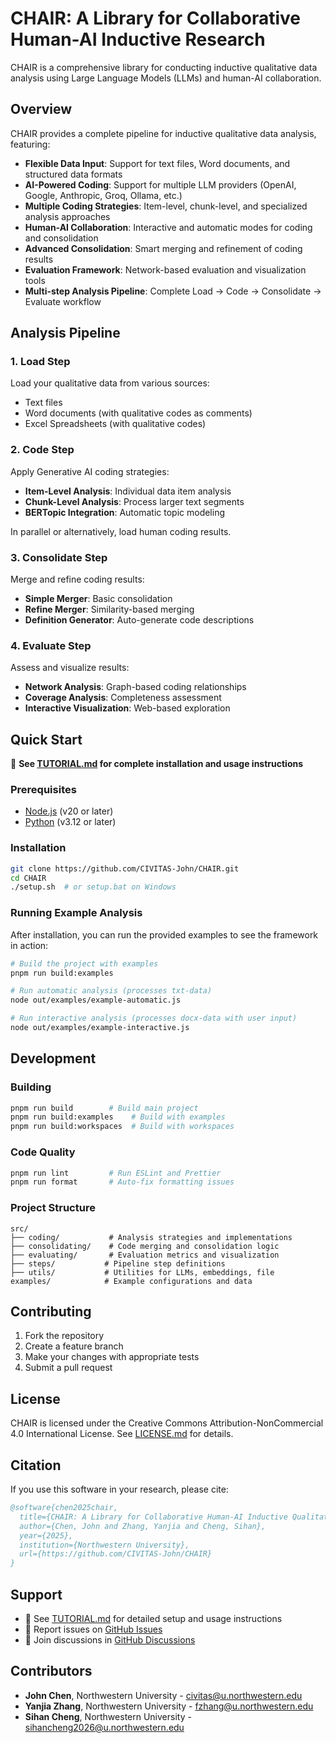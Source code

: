 # CHAIR: A Library for **C**ollaborative **H**uman-**AI** **I**nductive **R**esearch

CHAIR is a comprehensive library for conducting inductive qualitative data analysis using Large Language Models (LLMs) and human-AI collaboration.

## Overview

CHAIR provides a complete pipeline for inductive qualitative data analysis, featuring:

- **Flexible Data Input**: Support for text files, Word documents, and structured data formats
- **AI-Powered Coding**: Support for multiple LLM providers (OpenAI, Google, Anthropic, Groq, Ollama, etc.)
- **Multiple Coding Strategies**: Item-level, chunk-level, and specialized analysis approaches
- **Human-AI Collaboration**: Interactive and automatic modes for coding and consolidation
- **Advanced Consolidation**: Smart merging and refinement of coding results
- **Evaluation Framework**: Network-based evaluation and visualization tools
- **Multi-step Analysis Pipeline**: Complete Load → Code → Consolidate → Evaluate workflow

## Analysis Pipeline

### 1. Load Step
Load your qualitative data from various sources:
- Text files
- Word documents (with qualitative codes as comments)
- Excel Spreadsheets (with qualitative codes)

### 2. Code Step
Apply Generative AI coding strategies:
- **Item-Level Analysis**: Individual data item analysis
- **Chunk-Level Analysis**: Process larger text segments
- **BERTopic Integration**: Automatic topic modeling

In parallel or alternatively, load human coding results.

### 3. Consolidate Step
Merge and refine coding results:
- **Simple Merger**: Basic consolidation
- **Refine Merger**: Similarity-based merging
- **Definition Generator**: Auto-generate code descriptions

### 4. Evaluate Step
Assess and visualize results:
- **Network Analysis**: Graph-based coding relationships
- **Coverage Analysis**: Completeness assessment
- **Interactive Visualization**: Web-based exploration

## Quick Start

📖 **See [TUTORIAL.md](TUTORIAL.md) for complete installation and usage instructions**

### Prerequisites
- [Node.js](https://nodejs.org/en/download) (v20 or later)
- [Python](https://www.python.org/downloads/) (v3.12 or later)

### Installation
```bash
git clone https://github.com/CIVITAS-John/CHAIR.git
cd CHAIR
./setup.sh  # or setup.bat on Windows
```

### Running Example Analysis

After installation, you can run the provided examples to see the framework in action:

```bash
# Build the project with examples
pnpm run build:examples

# Run automatic analysis (processes txt-data)
node out/examples/example-automatic.js

# Run interactive analysis (processes docx-data with user input)
node out/examples/example-interactive.js
```

## Development

### Building
```bash
pnpm run build        # Build main project
pnpm run build:examples    # Build with examples
pnpm run build:workspaces  # Build with workspaces
```

### Code Quality
```bash
pnpm run lint         # Run ESLint and Prettier
pnpm run format       # Auto-fix formatting issues
```

### Project Structure

```
src/
├── coding/           # Analysis strategies and implementations
├── consolidating/    # Code merging and consolidation logic
├── evaluating/       # Evaluation metrics and visualization
├── steps/           # Pipeline step definitions
├── utils/           # Utilities for LLMs, embeddings, file 
examples/            # Example configurations and data
```

## Contributing

1. Fork the repository
2. Create a feature branch
3. Make your changes with appropriate tests
4. Submit a pull request

## License

CHAIR is licensed under the Creative Commons Attribution-NonCommercial 4.0 International License. See [LICENSE.md](LICENSE.md) for details.

## Citation

If you use this software in your research, please cite:

```bibtex
@software{chen2025chair,
  title={CHAIR: A Library for Collaborative Human-AI Inductive Qualitative Research},
  author={Chen, John and Zhang, Yanjia and Cheng, Sihan},
  year={2025},
  institution={Northwestern University},
  url={https://github.com/CIVITAS-John/CHAIR}
}
```

## Support

- 📖 See [TUTORIAL.md](docs/TUTORIAL.md) for detailed setup and usage instructions
- 🐛 Report issues on [GitHub Issues](https://github.com/CIVITAS-John/CHAIR/issues)
- 💬 Join discussions in [GitHub Discussions](https://github.com/CIVITAS-John/CHAIR/discussions)

## Contributors

- **John Chen**, Northwestern University - [civitas@u.northwestern.edu](mailto:civitas@u.northwestern.edu)
- **Yanjia Zhang**, Northwestern University - [fzhang@u.northwestern.edu](mailto:fzhang@u.northwestern.edu)
- **Sihan Cheng**, Northwestern University - [sihancheng2026@u.northwestern.edu](mailto:sihancheng2026@u.northwestern.edu)
